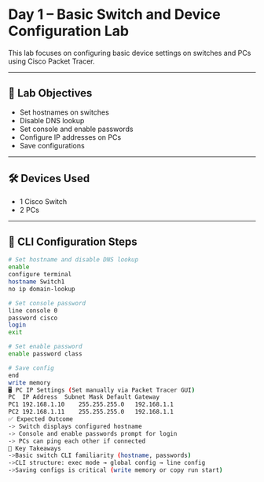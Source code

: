 # Day 1 – Basic Switch and Device Configuration Lab

This lab focuses on configuring basic device settings on switches and PCs using Cisco Packet Tracer.

---

## 🧪 Lab Objectives

- Set hostnames on switches
- Disable DNS lookup
- Set console and enable passwords
- Configure IP addresses on PCs
- Save configurations

---

## 🛠️ Devices Used

- 1 Cisco Switch
- 2 PCs

---

## 🔧 CLI Configuration Steps

```bash
# Set hostname and disable DNS lookup
enable
configure terminal
hostname Switch1
no ip domain-lookup

# Set console password
line console 0
password cisco
login
exit

# Set enable password
enable password class

# Save config
end
write memory
🖥️ PC IP Settings (Set manually via Packet Tracer GUI)
PC	IP Address	Subnet Mask	Default Gateway
PC1	192.168.1.10	255.255.255.0	192.168.1.1
PC2	192.168.1.11	255.255.255.0	192.168.1.1
✅ Expected Outcome
-> Switch displays configured hostname
-> Console and enable passwords prompt for login
-> PCs can ping each other if connected
🧠 Key Takeaways
->Basic switch CLI familiarity (hostname, passwords)
->CLI structure: exec mode → global config → line config
->Saving configs is critical (write memory or copy run start)
